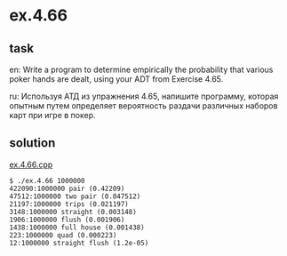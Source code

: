 # ex.4.66

## task

en: Write a program to determine empirically the probability that
various poker hands are dealt, using your ADT from Exercise 4.65.

ru: Используя АТД из упражнения 4.65, напишите программу, которая
опытным путем определяет вероятность раздачи различных наборов карт
при игре в покер.

## solution

[ex.4.66.cpp](./ex.4.66.cpp)

```
$ ./ex.4.66 1000000
422090:1000000 pair (0.42209)
47512:1000000 two pair (0.047512)
21197:1000000 trips (0.021197)
3148:1000000 straight (0.003148)
1906:1000000 flush (0.001906)
1438:1000000 full house (0.001438)
223:1000000 quad (0.000223)
12:1000000 straight flush (1.2e-05)
```
